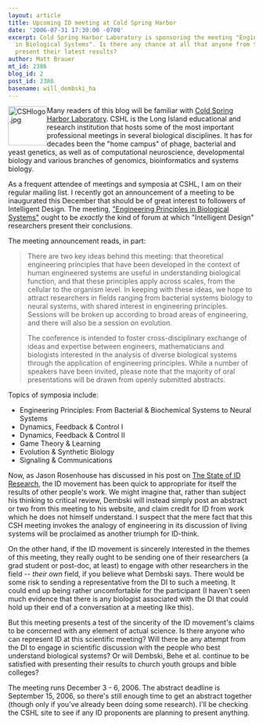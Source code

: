 ```yaml
---
layout: article
title: Upcoming ID meeting at Cold Spring Harbor
date: '2006-07-31 17:30:00 -0700'
excerpt: Cold Spring Harbor Laboratory is sponsoring the meeting "Engineering Principles
  in Biological Systems". Is there any chance at all that anyone from the DI will
  present their latest results?
author: Matt Brauer
mt_id: 2386
blog_id: 2
post_id: 2386
basename: will_dembski_ha
---
```

<img src="http://www.pandasthumb.org/archives/images/CSHlogo.jpg" alt="CSHlogo.jpg" width="79" height="80" style="float:left;" />

Many readers of this blog will be familiar with [Cold Spring Harbor Laboratory](http://www.cshl.edu). CSHL is the Long Island educational and research institution that hosts some of the most important professional meetings in several biological disciplines. It has for decades been the "home campus" of phage, bacterial and yeast genetics, as well as of computational neuroscience, developmental biology and various branches of genomics, bioinformatics and systems biology.

As a frequent attendee of meetings and symposia at CSHL, I am on their regular mailing list. I recently got an announcement of a meeting to be inaugurated this December that should be of great interest to followers of Intelligent Design. The meeting, ["Engineering Principles in Biological Systems"](http://meetings.cshl.edu/meetings/engine06.shtml) ought to be _exactly_ the kind of forum at which "Intelligent Design" researchers  present their conclusions.

The meeting announcement reads, in part:


> There are two key ideas behind this meeting: that theoretical engineering principles that have been developed in the context of human engineered systems are useful in understanding biological function, and that these principles apply across scales, from the cellular to the organism level. In keeping with these ideas, we hope to attract researchers in fields ranging from bacterial systems biology to neural systems, with shared interest in engineering principles. Sessions will be broken up according to broad areas of engineering, and there will also be a session on evolution.
> 
> The conference is intended to foster cross-disciplinary exchange of ideas and expertise between engineers, mathematicians and biologists interested in the analysis of diverse biological systems through the application of engineering principles. While a number of speakers have been invited, please note that the majority of oral presentations will be drawn from openly submitted abstracts.

Topics of symposia include:



* Engineering Principles: From Bacterial & Biochemical Systems to Neural Systems
* Dynamics, Feedback & Control I
* Dynamics, Feedback & Control II
* Game Theory & Learning
* Evolution & Synthetic Biology
* Signaling & Communications


Now, as Jason Rosenhouse has discussed in his post on [The State of ID Research](http://www.pandasthumb.org/archives/2006/07/the_state_of_id_1.html), the ID movement has been quick to appropriate for itself the results of other people's work.  We might imagine that, rather than subject his thinking to critical review, Dembski will instead simply post an abstract or two from this meeting to his website, and claim credit for ID from work which he does not himself understand. I suspect that the mere fact that this CSH meeting invokes the analogy of engineering in its discussion of living systems will be proclaimed as another triumph for ID-think.

On the other hand, if the ID movement is sincerely interested in the themes of this meeting, they really ought to be sending one of their researchers (a grad student or post-doc, at least) to engage with other researchers in the field -- _their own_ field, if you believe what Dembski says. There would be some risk to sending a representative from the DI to such a meeting. It could end up being rather uncomfortable for the participant (I haven't seen much evidence that there is any biologist associated with the DI that could hold up their end of a conversation at a meeting like this). 

But this meeting presents a test of the sincerity of the ID movement's claims to be concerned with any element of actual science. Is there anyone who can represent ID at this scientific meeting? Will there be any attempt from the DI to engage in scientific discussion with the people who best understand biological systems? Or will Dembski, Behe et al. continue to be satisfied with presenting their results to church youth groups and bible colleges?

The meeting runs December 3 - 6, 2006. The abstract deadline is September 15, 2006, so there's still enough time to get an abstract together (though only if you've already been doing some research). I'll be checking the CSHL site to see if any ID proponents are planning to present anything.
